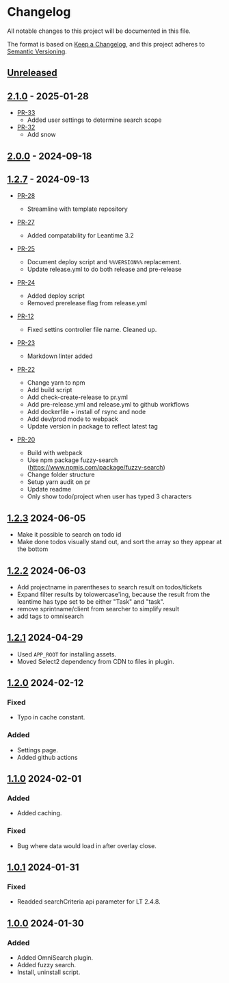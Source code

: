 # Changelog

All notable changes to this project will be documented in this file.

The format is based on [Keep a Changelog](https://keepachangelog.com/en/1.0.0/),
and this project adheres to [Semantic Versioning](https://semver.org/spec/v2.0.0.html).

## [Unreleased]

## [2.1.0] - 2025-01-28

* [PR-33](https://github.com/ITK-Leantime/leantime-omnisearch/pull/33)
  * Added user settings to determine search scope
* [PR-32](https://github.com/ITK-Leantime/leantime-omnisearch/pull/32)
  * Add snow

## [2.0.0] - 2024-09-18

## [1.2.7] - 2024-09-13

* [PR-28](https://github.com/ITK-Leantime/leantime-omnisearch/pull/29)
  * Streamline with template repository

* [PR-27](https://github.com/ITK-Leantime/leantime-omnisearch/pull/27)
  * Added compatability for Leantime 3.2

* [PR-25](https://github.com/ITK-Leantime/leantime-omnisearch/pull/25)
  * Document deploy script and `%%VERSION%%` replacement.
  * Update release.yml to do both release and pre-release

* [PR-24](https://github.com/ITK-Leantime/leantime-omnisearch/pull/24)
  * Added deploy script
  * Removed prerelease flag from release.yml

* [PR-12](https://github.com/ITK-Leantime/leantime-omnisearch/pull/12)
  * Fixed settins controller file name. Cleaned up.

* [PR-23](https://github.com/ITK-Leantime/leantime-omnisearch/pull/23)
  * Markdown linter added

* [PR-22](https://github.com/ITK-Leantime/leantime-omnisearch/pull/22)
  * Change yarn to npm
  * Add build script
  * Add check-create-release to pr.yml
  * Add pre-release.yml and release.yml to github workflows
  * Add dockerfile + install of rsync and node
  * Add dev/prod mode to webpack
  * Update version in package to reflect latest tag

* [PR-20](https://github.com/ITK-Leantime/leantime-omnisearch/pull/20)
  * Build with webpack
  * Use npm package fuzzy-search (<https://www.npmjs.com/package/fuzzy-search>)
  * Change folder structure
  * Setup yarn audit on pr
  * Update readme
  * Only show todo/project when user has typed 3 characters

## [1.2.3] 2024-06-05

* Make it possible to search on todo id
* Make done todos visually stand out, and sort the array so they appear at the bottom

## [1.2.2] 2024-06-03

* Add projectname in parentheses to search result on todos/tickets
* Expand filter results by tolowercase'ing, because the result from the leantime has type set to be either "Task" and "task".
* remove sprintname/client from searcher to simplify result
* add tags to omnisearch

## [1.2.1] 2024-04-29

* Used `APP_ROOT` for installing assets.
* Moved Select2 dependency from CDN to files in plugin.

## [1.2.0] 2024-02-12

### Fixed

* Typo in cache constant.

### Added

* Settings page.
* Added github actions

## [1.1.0] 2024-02-01

### Added

* Added caching.

### Fixed

* Bug where data would load in after overlay close.

## [1.0.1] 2024-01-31

### Fixed

* Readded searchCriteria api parameter for LT 2.4.8.

## [1.0.0] 2024-01-30

### Added

* Added OmniSearch plugin.
* Added fuzzy search.
* Install, uninstall script.

[Unreleased]: https://github.com/ITK-Leantime/leantime-omnisearch/compare/2.1.0...HEAD
[2.1.0]: https://github.com/ITK-Leantime/leantime-omnisearch/compare/2.0.0...2.1.0
[2.0.0]: https://github.com/ITK-Leantime/leantime-omnisearch/compare/1.2.7...2.0.0
[1.2.7]: https://github.com/ITK-Leantime/leantime-omnisearch/compare/1.2.3...1.2.7
[1.2.3]: https://github.com/ITK-Leantime/leantime-omnisearch/compare/1.2.2...1.2.3
[1.2.2]: https://github.com/ITK-Leantime/leantime-omnisearch/compare/1.2.1...1.2.2
[1.2.1]: https://github.com/ITK-Leantime/leantime-omnisearch/compare/1.2.0...1.2.1
[1.2.0]: https://github.com/ITK-Leantime/leantime-omnisearch/compare/1.1.0...1.2.0
[1.1.0]: https://github.com/ITK-Leantime/leantime-omnisearch/compare/1.0.1...1.1.0
[1.0.1]: https://github.com/ITK-Leantime/leantime-omnisearch/compare/1.0.0...1.0.1
[1.0.0]: https://github.com/ITK-Leantime/leantime-omnisearch/releases/tag/1.0.0
